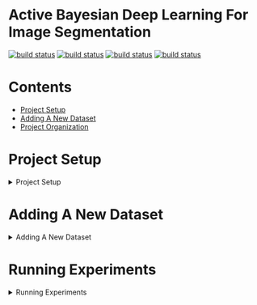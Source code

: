 Active Bayesian Deep Learning For Image Segmentation
==============================

[![build status](https://github.com/andreas-theilgaard/Active-Bayesian-Deep-Learning-For-Image-Segmentation/actions/workflows/ubuntu.yml/badge.svg)](https://github.com/andreas-theilgaard/Active-Bayesian-Deep-Learning-For-Image-Segmentation/actions/workflows/ubuntu.yml)
[![build status](https://github.com/andreas-theilgaard/Active-Bayesian-Deep-Learning-For-Image-Segmentation/actions/workflows/macos.yml/badge.svg)](https://github.com/andreas-theilgaard/Active-Bayesian-Deep-Learning-For-Image-Segmentation/actions/workflows/macos.yml)
[![build status](https://github.com/andreas-theilgaard/Active-Bayesian-Deep-Learning-For-Image-Segmentation/actions/workflows/windows.yml/badge.svg)](https://github.com/andreas-theilgaard/Active-Bayesian-Deep-Learning-For-Image-Segmentation/actions/workflows/windows.yml)
[![build status](https://github.com/andreas-theilgaard/Active-Bayesian-Deep-Learning-For-Image-Segmentation/actions/workflows/Coverage_Report.yml/badge.svg)](https://github.com/andreas-theilgaard/Active-Bayesian-Deep-Learning-For-Image-Segmentation/actions/workflows/Coverage_Report.yml)

# Contents
- [Project Setup](#Project-Setup)
- [Adding A New Dataset](#adding-a-new-dataset)
- [Project Organization](#project-organization)

# Project Setup
<details>
<summary>
Project Setup
</summary>

#### Clone repository
```
clone https://github.com/andreas-theilgaard/Active-Bayesian-Deep-Learning-For-Image-Segmentation.git
```

#### Create virtual environment (require Python 3.10)
Create virtual environment containing the packages used for this project by the following command:
```
conda env create -f environment.yml
```
</details>


# Adding A New Dataset

<details>
<summary> Adding A New Dataset</summary>

In order to add a new dataset and run the experiments with this dataset do the following:
1. Add the data to the ```data/raw/``` folder with the name of dataset as the folder name and using the same structure as showed below.

------------



    ├── data
      ├── color_mapping
      ├── processed
      └── raw
          ├── DIC_C2DH_Hela
          │   ├── image
          │   └── label
          ├── your dataset       <- Your dataset here
          │   ├── image          <- The images of your dataset
          │   └── label          <- The labels of your dataset
--------

2. Go to ```src/config/``` and add your dataset to the Config class like this
```
class Config:
    datasets = ["warwick",.....,"your_dataset_name"]
    n_classes = {'PhC-C2DH-U373' :8,......,'your_dataset_name':number_of_classes_in_your_dataset}
    title_mapper = {"PhC-C2DH-U373": "PhC-U373",......,"your_dataset_name":"Dataset Title"}
```
The "Dataset Title" is the title you want to be showed on various plot. If you are happy with "your_dataset_name" simply use that.

3. Run the following make command in order to create a new color map instance with your dataset included
```
make colors
```
4. You can now execute the experiments described in ?? using your own dataset by passing "your_dataset_name" to the ```dataset``` flag. If you are interested in binary segmentation, you can enable it by setting the binary flag to true. This will divide the mask into two categories: the background (labeled 0) and everything else (labeled 1).

</details>

# Running Experiments

<details>
<summary>
Running Experiments
</summary>
The various experiments can be executed under ```src/experiments/```.
It is recommended to use a GPU.
</details>

